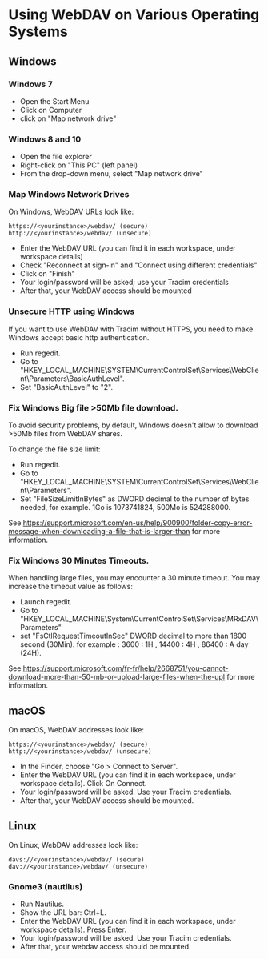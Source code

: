 # Using WebDAV on Various Operating Systems

## Windows

### Windows 7

- Open the Start Menu
- Click on Computer
- click on "Map network drive"

### Windows 8 and 10

- Open the file explorer
- Right-click on "This PC" (left panel)
- From the drop-down menu, select "Map network drive"

### Map Windows Network Drives

On Windows, WebDAV URLs look like:

```
https://<yourinstance>/webdav/ (secure)
http://<yourinstance>/webdav/ (unsecure)
```

- Enter the WebDAV URL (you can find it in each workspace, under workspace details)
- Check "Reconnect at sign-in" and "Connect using different credentials"
- Click on "Finish"
- Your login/password will be asked; use your Tracim credentials
- After that, your WebDAV access should be mounted

### Unsecure HTTP using Windows

If you want to use WebDAV with Tracim without HTTPS, you need to make Windows accept basic http authentication.

- Run regedit.
- Go to "HKEY_LOCAL_MACHINE\SYSTEM\CurrentControlSet\Services\WebClient\Parameters\BasicAuthLevel".
- Set "BasicAuthLevel" to "2".

### Fix Windows Big file >50Mb file download.

To avoid security problems, by default, Windows doesn't allow to download >50Mb files
from WebDAV shares.

To change the file size limit:
- Run regedit.
- Go to "HKEY_LOCAL_MACHINE\SYSTEM\CurrentControlSet\Services\WebClient\Parameters".
- Set "FileSizeLimitInBytes" as DWORD decimal to the number of bytes needed,
for example. 1Go is 1073741824, 500Mo is 524288000.

See https://support.microsoft.com/en-us/help/900900/folder-copy-error-message-when-downloading-a-file-that-is-larger-than for more information.

### Fix Windows 30 Minutes Timeouts.

When handling large files, you may encounter a 30 minute timeout. You may increase the timeout value as follows:
- Launch regedit.
- Go to "HKEY_LOCAL_MACHINE\System\CurrentControlSet\Services\MRxDAV\Parameters"
- set "FsCtlRequestTimeoutInSec" DWORD decimal to more than 1800 second (30Min).
for example : 3600 : 1H , 14400 : 4H , 86400 : A day (24H).

See https://support.microsoft.com/fr-fr/help/2668751/you-cannot-download-more-than-50-mb-or-upload-large-files-when-the-upl for more information.


## macOS

On macOS, WebDAV addresses look like:

```
https://<yourinstance>/webdav/ (secure)
http://<yourinstance>/webdav/ (unsecure)
```

- In the Finder, choose "Go > Connect to Server".
- Enter the WebDAV URL (you can find it in each workspace, under workspace details). Click On Connect.
- Your login/password will be asked. Use your Tracim credentials.
- After that, your WebDAV access should be mounted.


## Linux

On Linux, WebDAV addresses look like:

```
davs://<yourinstance>/webdav/ (secure)
dav://<yourinstance>/webdav/ (unsecure)
```

### Gnome3 (nautilus)

- Run Nautilus.
- Show the URL bar: Ctrl+L.
- Enter the WebDAV URL (you can find it in each workspace, under workspace details). Press Enter.
- Your login/password will be asked. Use your Tracim credentials.
- After that, your webdav access should be mounted.

